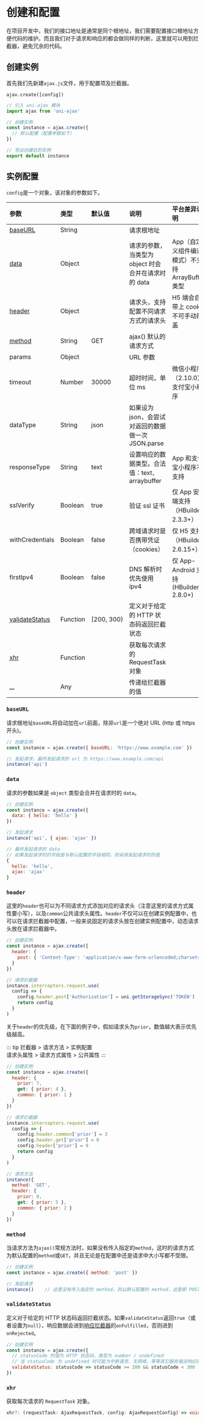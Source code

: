 # 创建和配置

在项目开发中，我们的接口地址是通常是同个根地址，我们需要配置接口根地址方便代码的维护。而且我们对于请求和响应的都会做同样的判断，这里就可以用到拦截器，避免冗余的代码。

## 创建实例

首先我们先新建`ajax.js`文件，用于配置项及拦截器。

`ajax.create([config])`

```JavaScript
// 引入 uni-ajax 模块
import ajax from 'uni-ajax'

// 创建实例
const instance = ajax.create({
  // 默认配置（配置参数如下）
})

// 导出创建后的实例
export default instance
```

## 实例配置

`config`是一个对象，该对象的参数如下。

| 参数                | 类型     | 默认值                                             | 说明                                                | 平台差异说明                                     |
| :------------------ | :------- | :------------------------------------------------- | :-------------------------------------------------- | :----------------------------------------------- |
| [baseURL][1]        | String   |                                                    | 请求根地址                                          |                                                  |
| [data][2]           | Object   |                                                    | 请求的参数，当类型为 object 时会合并在请求时的 data | App（自定义组件编译模式）不支持 ArrayBuffer 类型 |
| [header][3]         | Object   |                                                    | 请求头，支持配置不同请求方式的请求头                | H5 端会自动带上 cookie 不可手动覆盖              |
| [method][4]         | String   | GET                                                | ajax() 默认的请求方式                               |
| params              | Object   |                                                    | URL 参数                                            |                                                  |
| timeout             | Number   | 30000                                              | 超时时间，单位 ms                                   | 微信小程序（2.10.0）、支付宝小程序               |
| dataType            | String   | json                                               | 如果设为 json，会尝试对返回的数据做一次 JSON.parse  |
| responseType        | String   | text                                               | 设置响应的数据类型。合法值：text、arraybuffer       | App 和支付宝小程序不支持                         |
| sslVerify           | Boolean  | true                                               | 验证 ssl 证书                                       | 仅 App 安卓端支持（HBuilderX 2.3.3+）            |
| withCredentials     | Boolean  | false                                              | 跨域请求时是否携带凭证（cookies）                   | 仅 H5 支持（HBuilderX 2.6.15+）                  |
| firstIpv4           | Boolean  | false                                              | DNS 解析时优先使用 ipv4                             | 仅 App-Android 支持 (HBuilderX 2.8.0+)           |
| [validateStatus][5] | Function | <span style="white-space:nowrap">[200, 300)</span> | 定义对于给定的 HTTP 状态码返回拦截状态              |                                                  |
| [xhr][6]            | Function |                                                    | 获取每次请求的 RequestTask 对象                     |                                                  |
| [...][7]            | Any      |                                                    | 传递给拦截器的值                                    |                                                  |

### `baseURL`

请求根地址`baseURL`将自动加在`url`前面，除非`url`是一个绝对 URL (http 或 https 开头)。

```JavaScript
// 创建实例
const instance = ajax.create({ baseURL: 'https://www.example.com' })

// 发起请求，最终发起请求的 url 为 https://www.example.com/api
instance('api')
```

### `data`

请求的参数如果是 `object` 类型会合并在请求时的 `data`。

```JavaScript
// 创建实例
const instance = ajax.create({
  data: { hello: 'hello' }
})

// 发起请求
instance('api', { ajax: 'ajax' })

// 最终发起请求的 data
// 如果发起请求时的字段是与默认配置的字段相同，则采用发起请求时的值
{
  hello: 'hello',
  ajax: 'ajax'
}
```

### `header`

这里的`header`也可以为不同请求方式添加对应的请求头（注意这里的请求方式属性要小写），以及`common`公共请求头属性。`header`不仅可以在创建实例配置中，也可以在请求拦截器中配置，一般来说固定的请求头放在创建实例配置中，动态请求头放在请求拦截器中。

```JavaScript
// 创建实例
const instance = ajax.create({
  header: {
    post: { 'Content-Type': 'application/x-www-form-urlencoded;charset=utf-8' }
  }
})

// 请求拦截器
instance.interceptors.request.use(
  config => {
    config.header.post['Authorization'] = uni.getStorageSync('TOKEN')
    return config
  }
)
```

关于`header`的优先级，在下面的例子中，假如请求头为`prior`，数值越大表示优先级越高。

::: tip
拦截器 > 请求方法 > 实例配置  
请求头属性 > 请求方式属性 > 公共属性
:::

```JavaScript
// 创建实例
const instance = ajax.create({
  header: {
    prior: 7,
    get: { prior: 4 },
    common: { prior: 1 }
  }
})

// 请求拦截器
instance.interceptors.request.use(
  config => {
    config.header.common['prior'] = 3
    config.header.get['prior'] = 6
    config.header['prior'] = 9
    return config
  }
)

// 请求方法
instance({
  method: 'GET',
  header: {
    prior: 8,
    get: { prior: 5 },
    common: { prior: 2 }
  }
})
```

### `method`

当请求方法为`ajax()`常规方法时，如果没有传入指定的`method`，这时的请求方式为默认配置的`method`或`GET`，并且无论是在配置中还是请求中大小写都不受限。

```JavaScript
// 创建实例
const instance = ajax.create({ method: 'post' })

// 发起请求
instance()    // 这里没有传入指定的 method，则以默认配置的 method，这里即 POST
```

### `validateStatus`

定义对于给定的 HTTP 状态码返回拦截状态。如果`validateStatus`返回`true`（或者设置为`null`），响应数据会进到[响应拦截器](/instance/interceptor.html#响应拦截器)的`onFulfilled`，否则进到`onRejected`。

```JavaScript
// 创建实例
const instance = ajax.create({
  // statusCode 的值为 HTTP 状态码，类型为 number / undefined
  // 当 statusCode 为 undefined 时可能为中断请求、无网络、等等其它服务端没响应的情况
  validateStatus: statusCode => statusCode >= 200 && statusCode < 300    // 默认
})
```

### `xhr`

获取每次请求的 `RequestTask` 对象。

```Typescript
xhr?: (requestTask: AjaxRequestTask, config: AjaxRequestConfig) => void
```

[1]: /instance/create.html#baseurl
[2]: /instance/create.html#data
[3]: /instance/create.html#header
[4]: /instance/create.html#method
[5]: /instance/create.html#validatestatus
[6]: /instance/create.html#xhr
[7]: /instance/interceptor.html#传值给拦截器
